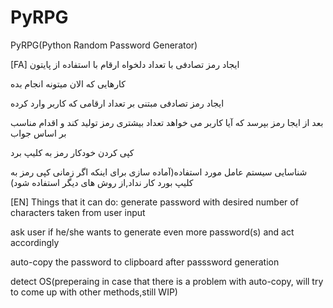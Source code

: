 # PyRPG
PyRPG(Python Random Password Generator)

[FA]
ایجاد رمز تصادفی با  تعداد دلخواه ارقام با استفاده از پایتون

کارهایی  که الان میتونه انجام بده

ایجاد رمز تصادفی مبتنی بر تعداد ارقامی که کاربر وارد کرده

بعد از ایجا رمز بپرسد که آیا کاربر می خواهد تعداد بیشتری رمز تولید کند و اقدام مناسب بر اساس جواب

کپی کردن خودکار رمز به کلیپ برد

شناسایی سیستم عامل مورد استفاده(آماده سازی برای اینکه اگر زمانی کپی رمز به کلیپ بورد کار نداد,از روش های دیگر استفاده شود)

[EN]
Things that it can do:
generate password with desired number of characters taken from user input

ask user if he/she wants to generate even more password(s) and act accordingly

auto-copy the password to clipboard after passsword generation

detect OS(preperaing in case that there is a problem with auto-copy, will try to come up with other methods,still WIP)
